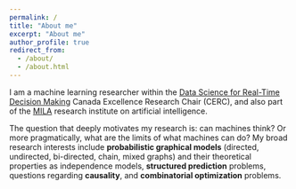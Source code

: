 ```yaml
---
permalink: /
title: "About me"
excerpt: "About me"
author_profile: true
redirect_from: 
  - /about/
  - /about.html
---
```


I am a machine learning researcher within the [Data Science for Real-Time Decision Making](http://cerc-datascience.polymtl.ca) Canada Excellence Research Chair (CERC), and also part of the [MILA](https://mila.quebec/mila/) research institute on artificial intelligence.

The question that deeply motivates my research is: can machines think? Or more pragmatically, what are the limits of what machines can do? My broad research interests include **probabilistic graphical models** (directed, undirected, bi-directed, chain, mixed graphs) and their theoretical properties as independence models, **structured prediction** problems, questions regarding **causality**, and **combinatorial optimization** problems.
